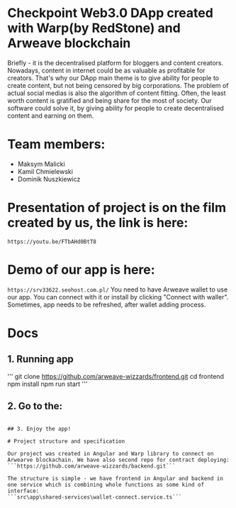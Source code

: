 # Checkpoint Web3.0 DApp created with Warp(by RedStone) and Arweave blockchain

Briefly - it is the decentralised platform for bloggers and content creators. Nowadays, content in internet could be as valuable as profitable for creators. That's why our DApp main theme is to give ability for people to create content, but not being censored by big corporations. The problem of actual social medias is also the algorithm of content fitting. Often, the least worth content is gratified and being share for the most of society. Our software could solve it, by giving ability for people to create decentralised content and earning on them.

# Team members:

- Maksym Malicki
- Kamil Chmielewski
- Dominik Nuszkiewicz

# Presentation of project is on the film created by us, the link is here:
```https://youtu.be/FTbAHd0BtT8```

# Demo of our app is here:
``` https://srv33622.seohost.com.pl/ ```
You need to have Arweave wallet to use our app. You can connect with it or install by clicking "Connect with waller". 
Sometimes, app needs to be refreshed, after wallet adding process.

# Docs

## 1. Running app
'''
git clone https://github.com/arweave-wizzards/frontend.git
cd frontend
npm install 
npm run start
'''
## 2. Go to the:
``` localhost:4200/

## 3. Enjoy the app!

# Project structure and specification

Our project was created in Angular and Warp library to connect on Arwearve blockachain. We have also second repo for contract deploying:
```https://github.com/arweave-wizzards/backend.git```

The structure is simple - we have frontend in Angular and backend in one service which is combining whole functions as some kind of interface: 
```src\app\shared-services\wallet-connect.service.ts```



